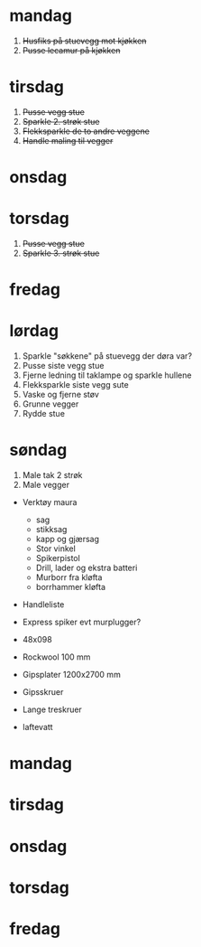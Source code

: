 # mandag

  1. ~~Husfiks på stuevegg mot kjøkken~~
  1. ~~Pusse lecamur på kjøkken~~

# tirsdag

  1. ~~Pusse vegg stue~~ 
  1. ~~Sparkle 2. strøk stue~~
  1. ~~Flekksparkle de to andre veggene~~
  1. ~~Handle maling til vegger~~

# onsdag 


# torsdag 

  1. ~~Pusse vegg stue~~
  1. ~~Sparkle 3. strøk stue~~

# fredag

# lørdag

  1. Sparkle "søkkene" på stuevegg der døra var?
  1. Pusse siste vegg stue
  1. Fjerne ledning til taklampe og sparkle hullene
  1. Flekksparkle siste vegg sute
  1. Vaske og fjerne støv 
  1. Grunne vegger
  1. Rydde stue 

# søndag 

  1. Male tak 2 strøk 
  1. Male vegger

  - Verktøy maura
    - sag 
    - stikksag
    - kapp og gjærsag
    - Stor vinkel 
    - Spikerpistol
    - Drill, lader og ekstra batteri
    - Murborr fra kløfta
    - borrhammer kløfta  

  - Handleliste 
   - Express spiker evt murplugger?
   - 48x098
   - Rockwool 100 mm
   - Gipsplater 1200x2700 mm
   - Gipsskruer
   - Lange treskruer
   - laftevatt 

# mandag 


# tirsdag 

# onsdag 

# torsdag 

# fredag 


